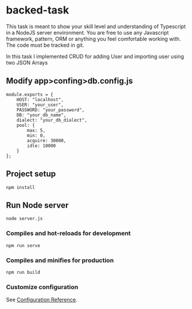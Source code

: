 # backed-task
This task is meant to show your skill level and understanding of Typescript in a NodeJS server environment. You are free to use any Javascript framework, pattern, ORM or anything you feel comfortable working with. The code must be tracked in git. 

In this task I implemented CRUD for adding User and importing user using two JSON Arrays

## Modify app>confing>db.config.js
```
module.exports = {
    HOST: "localhost",
    USER: "your_user",
    PASSWORD: "your_password",
    DB: "your_db_name",
    dialect: "your_db_dialect",
    pool: {
        max: 5,
        min: 0,
        acquire: 30000,
        idle: 10000
    }
};
```


## Project setup
```
npm install
```
## Run Node server
```
node server.js
```

### Compiles and hot-reloads for development
```
npm run serve
```

### Compiles and minifies for production
```
npm run build
```

### Customize configuration
See [Configuration Reference](https://cli.vuejs.org/config/).
